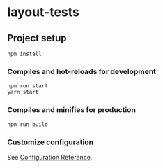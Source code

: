 # layout-tests

## Project setup
```
npm install
```

### Compiles and hot-reloads for development
```
npm run start
yarn start
```

### Compiles and minifies for production
```
npm run build
```

### Customize configuration
See [Configuration Reference](https://cli.vuejs.org/config/).
